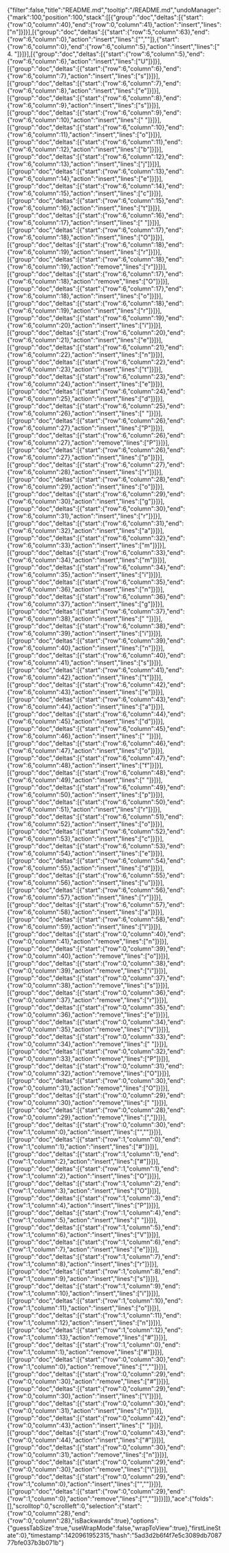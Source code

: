 {"filter":false,"title":"README.md","tooltip":"/README.md","undoManager":{"mark":100,"position":100,"stack":[[{"group":"doc","deltas":[{"start":{"row":0,"column":40},"end":{"row":0,"column":41},"action":"insert","lines":["n"]}]}],[{"group":"doc","deltas":[{"start":{"row":5,"column":63},"end":{"row":6,"column":0},"action":"insert","lines":["",""]},{"start":{"row":6,"column":0},"end":{"row":6,"column":5},"action":"insert","lines":["  4. "]}]}],[{"group":"doc","deltas":[{"start":{"row":6,"column":5},"end":{"row":6,"column":6},"action":"insert","lines":["U"]}]}],[{"group":"doc","deltas":[{"start":{"row":6,"column":6},"end":{"row":6,"column":7},"action":"insert","lines":["s"]}]}],[{"group":"doc","deltas":[{"start":{"row":6,"column":7},"end":{"row":6,"column":8},"action":"insert","lines":["e"]}]}],[{"group":"doc","deltas":[{"start":{"row":6,"column":8},"end":{"row":6,"column":9},"action":"insert","lines":["s"]}]}],[{"group":"doc","deltas":[{"start":{"row":6,"column":9},"end":{"row":6,"column":10},"action":"insert","lines":[" "]}]}],[{"group":"doc","deltas":[{"start":{"row":6,"column":10},"end":{"row":6,"column":11},"action":"insert","lines":["o"]}]}],[{"group":"doc","deltas":[{"start":{"row":6,"column":11},"end":{"row":6,"column":12},"action":"insert","lines":["b"]}]}],[{"group":"doc","deltas":[{"start":{"row":6,"column":12},"end":{"row":6,"column":13},"action":"insert","lines":["j"]}]}],[{"group":"doc","deltas":[{"start":{"row":6,"column":13},"end":{"row":6,"column":14},"action":"insert","lines":["e"]}]}],[{"group":"doc","deltas":[{"start":{"row":6,"column":14},"end":{"row":6,"column":15},"action":"insert","lines":["c"]}]}],[{"group":"doc","deltas":[{"start":{"row":6,"column":15},"end":{"row":6,"column":16},"action":"insert","lines":["t"]}]}],[{"group":"doc","deltas":[{"start":{"row":6,"column":16},"end":{"row":6,"column":17},"action":"insert","lines":[" "]}]}],[{"group":"doc","deltas":[{"start":{"row":6,"column":17},"end":{"row":6,"column":18},"action":"insert","lines":["O"]}]}],[{"group":"doc","deltas":[{"start":{"row":6,"column":18},"end":{"row":6,"column":19},"action":"insert","lines":["r"]}]}],[{"group":"doc","deltas":[{"start":{"row":6,"column":18},"end":{"row":6,"column":19},"action":"remove","lines":["r"]}]}],[{"group":"doc","deltas":[{"start":{"row":6,"column":17},"end":{"row":6,"column":18},"action":"remove","lines":["O"]}]}],[{"group":"doc","deltas":[{"start":{"row":6,"column":17},"end":{"row":6,"column":18},"action":"insert","lines":["o"]}]}],[{"group":"doc","deltas":[{"start":{"row":6,"column":18},"end":{"row":6,"column":19},"action":"insert","lines":["r"]}]}],[{"group":"doc","deltas":[{"start":{"row":6,"column":19},"end":{"row":6,"column":20},"action":"insert","lines":["i"]}]}],[{"group":"doc","deltas":[{"start":{"row":6,"column":20},"end":{"row":6,"column":21},"action":"insert","lines":["e"]}]}],[{"group":"doc","deltas":[{"start":{"row":6,"column":21},"end":{"row":6,"column":22},"action":"insert","lines":["n"]}]}],[{"group":"doc","deltas":[{"start":{"row":6,"column":22},"end":{"row":6,"column":23},"action":"insert","lines":["t"]}]}],[{"group":"doc","deltas":[{"start":{"row":6,"column":23},"end":{"row":6,"column":24},"action":"insert","lines":["e"]}]}],[{"group":"doc","deltas":[{"start":{"row":6,"column":24},"end":{"row":6,"column":25},"action":"insert","lines":["d"]}]}],[{"group":"doc","deltas":[{"start":{"row":6,"column":25},"end":{"row":6,"column":26},"action":"insert","lines":[" "]}]}],[{"group":"doc","deltas":[{"start":{"row":6,"column":26},"end":{"row":6,"column":27},"action":"insert","lines":["P"]}]}],[{"group":"doc","deltas":[{"start":{"row":6,"column":26},"end":{"row":6,"column":27},"action":"remove","lines":["P"]}]}],[{"group":"doc","deltas":[{"start":{"row":6,"column":26},"end":{"row":6,"column":27},"action":"insert","lines":["p"]}]}],[{"group":"doc","deltas":[{"start":{"row":6,"column":27},"end":{"row":6,"column":28},"action":"insert","lines":["r"]}]}],[{"group":"doc","deltas":[{"start":{"row":6,"column":28},"end":{"row":6,"column":29},"action":"insert","lines":["o"]}]}],[{"group":"doc","deltas":[{"start":{"row":6,"column":29},"end":{"row":6,"column":30},"action":"insert","lines":["g"]}]}],[{"group":"doc","deltas":[{"start":{"row":6,"column":30},"end":{"row":6,"column":31},"action":"insert","lines":["r"]}]}],[{"group":"doc","deltas":[{"start":{"row":6,"column":31},"end":{"row":6,"column":32},"action":"insert","lines":["a"]}]}],[{"group":"doc","deltas":[{"start":{"row":6,"column":32},"end":{"row":6,"column":33},"action":"insert","lines":["m"]}]}],[{"group":"doc","deltas":[{"start":{"row":6,"column":33},"end":{"row":6,"column":34},"action":"insert","lines":["m"]}]}],[{"group":"doc","deltas":[{"start":{"row":6,"column":34},"end":{"row":6,"column":35},"action":"insert","lines":["i"]}]}],[{"group":"doc","deltas":[{"start":{"row":6,"column":35},"end":{"row":6,"column":36},"action":"insert","lines":["n"]}]}],[{"group":"doc","deltas":[{"start":{"row":6,"column":36},"end":{"row":6,"column":37},"action":"insert","lines":["g"]}]}],[{"group":"doc","deltas":[{"start":{"row":6,"column":37},"end":{"row":6,"column":38},"action":"insert","lines":[" "]}]}],[{"group":"doc","deltas":[{"start":{"row":6,"column":38},"end":{"row":6,"column":39},"action":"insert","lines":["i"]}]}],[{"group":"doc","deltas":[{"start":{"row":6,"column":39},"end":{"row":6,"column":40},"action":"insert","lines":["n"]}]}],[{"group":"doc","deltas":[{"start":{"row":6,"column":40},"end":{"row":6,"column":41},"action":"insert","lines":["s"]}]}],[{"group":"doc","deltas":[{"start":{"row":6,"column":41},"end":{"row":6,"column":42},"action":"insert","lines":["t"]}]}],[{"group":"doc","deltas":[{"start":{"row":6,"column":42},"end":{"row":6,"column":43},"action":"insert","lines":["e"]}]}],[{"group":"doc","deltas":[{"start":{"row":6,"column":43},"end":{"row":6,"column":44},"action":"insert","lines":["a"]}]}],[{"group":"doc","deltas":[{"start":{"row":6,"column":44},"end":{"row":6,"column":45},"action":"insert","lines":["d"]}]}],[{"group":"doc","deltas":[{"start":{"row":6,"column":45},"end":{"row":6,"column":46},"action":"insert","lines":[" "]}]}],[{"group":"doc","deltas":[{"start":{"row":6,"column":46},"end":{"row":6,"column":47},"action":"insert","lines":["o"]}]}],[{"group":"doc","deltas":[{"start":{"row":6,"column":47},"end":{"row":6,"column":48},"action":"insert","lines":["f"]}]}],[{"group":"doc","deltas":[{"start":{"row":6,"column":48},"end":{"row":6,"column":49},"action":"insert","lines":[" "]}]}],[{"group":"doc","deltas":[{"start":{"row":6,"column":49},"end":{"row":6,"column":50},"action":"insert","lines":["p"]}]}],[{"group":"doc","deltas":[{"start":{"row":6,"column":50},"end":{"row":6,"column":51},"action":"insert","lines":["r"]}]}],[{"group":"doc","deltas":[{"start":{"row":6,"column":51},"end":{"row":6,"column":52},"action":"insert","lines":["o"]}]}],[{"group":"doc","deltas":[{"start":{"row":6,"column":52},"end":{"row":6,"column":53},"action":"insert","lines":["c"]}]}],[{"group":"doc","deltas":[{"start":{"row":6,"column":53},"end":{"row":6,"column":54},"action":"insert","lines":["e"]}]}],[{"group":"doc","deltas":[{"start":{"row":6,"column":54},"end":{"row":6,"column":55},"action":"insert","lines":["d"]}]}],[{"group":"doc","deltas":[{"start":{"row":6,"column":55},"end":{"row":6,"column":56},"action":"insert","lines":["u"]}]}],[{"group":"doc","deltas":[{"start":{"row":6,"column":56},"end":{"row":6,"column":57},"action":"insert","lines":["r"]}]}],[{"group":"doc","deltas":[{"start":{"row":6,"column":57},"end":{"row":6,"column":58},"action":"insert","lines":["a"]}]}],[{"group":"doc","deltas":[{"start":{"row":6,"column":58},"end":{"row":6,"column":59},"action":"insert","lines":["l"]}]}],[{"group":"doc","deltas":[{"start":{"row":0,"column":40},"end":{"row":0,"column":41},"action":"remove","lines":["n"]}]}],[{"group":"doc","deltas":[{"start":{"row":0,"column":39},"end":{"row":0,"column":40},"action":"remove","lines":["o"]}]}],[{"group":"doc","deltas":[{"start":{"row":0,"column":38},"end":{"row":0,"column":39},"action":"remove","lines":["i"]}]}],[{"group":"doc","deltas":[{"start":{"row":0,"column":37},"end":{"row":0,"column":38},"action":"remove","lines":["s"]}]}],[{"group":"doc","deltas":[{"start":{"row":0,"column":36},"end":{"row":0,"column":37},"action":"remove","lines":["r"]}]}],[{"group":"doc","deltas":[{"start":{"row":0,"column":35},"end":{"row":0,"column":36},"action":"remove","lines":["e"]}]}],[{"group":"doc","deltas":[{"start":{"row":0,"column":34},"end":{"row":0,"column":35},"action":"remove","lines":["V"]}]}],[{"group":"doc","deltas":[{"start":{"row":0,"column":33},"end":{"row":0,"column":34},"action":"remove","lines":[" "]}]}],[{"group":"doc","deltas":[{"start":{"row":0,"column":32},"end":{"row":0,"column":33},"action":"remove","lines":["P"]}]}],[{"group":"doc","deltas":[{"start":{"row":0,"column":31},"end":{"row":0,"column":32},"action":"remove","lines":["O"]}]}],[{"group":"doc","deltas":[{"start":{"row":0,"column":30},"end":{"row":0,"column":31},"action":"remove","lines":["O"]}]}],[{"group":"doc","deltas":[{"start":{"row":0,"column":29},"end":{"row":0,"column":30},"action":"remove","lines":[" "]}]}],[{"group":"doc","deltas":[{"start":{"row":0,"column":28},"end":{"row":0,"column":29},"action":"remove","lines":[","]}]}],[{"group":"doc","deltas":[{"start":{"row":0,"column":30},"end":{"row":1,"column":0},"action":"insert","lines":["",""]}]}],[{"group":"doc","deltas":[{"start":{"row":1,"column":0},"end":{"row":1,"column":1},"action":"insert","lines":["#"]}]}],[{"group":"doc","deltas":[{"start":{"row":1,"column":1},"end":{"row":1,"column":2},"action":"insert","lines":["#"]}]}],[{"group":"doc","deltas":[{"start":{"row":1,"column":1},"end":{"row":1,"column":2},"action":"insert","lines":["O"]}]}],[{"group":"doc","deltas":[{"start":{"row":1,"column":2},"end":{"row":1,"column":3},"action":"insert","lines":["O"]}]}],[{"group":"doc","deltas":[{"start":{"row":1,"column":3},"end":{"row":1,"column":4},"action":"insert","lines":["P"]}]}],[{"group":"doc","deltas":[{"start":{"row":1,"column":4},"end":{"row":1,"column":5},"action":"insert","lines":[" "]}]}],[{"group":"doc","deltas":[{"start":{"row":1,"column":5},"end":{"row":1,"column":6},"action":"insert","lines":["V"]}]}],[{"group":"doc","deltas":[{"start":{"row":1,"column":6},"end":{"row":1,"column":7},"action":"insert","lines":["e"]}]}],[{"group":"doc","deltas":[{"start":{"row":1,"column":7},"end":{"row":1,"column":8},"action":"insert","lines":["r"]}]}],[{"group":"doc","deltas":[{"start":{"row":1,"column":8},"end":{"row":1,"column":9},"action":"insert","lines":["s"]}]}],[{"group":"doc","deltas":[{"start":{"row":1,"column":9},"end":{"row":1,"column":10},"action":"insert","lines":["i"]}]}],[{"group":"doc","deltas":[{"start":{"row":1,"column":10},"end":{"row":1,"column":11},"action":"insert","lines":["o"]}]}],[{"group":"doc","deltas":[{"start":{"row":1,"column":11},"end":{"row":1,"column":12},"action":"insert","lines":["n"]}]}],[{"group":"doc","deltas":[{"start":{"row":1,"column":12},"end":{"row":1,"column":13},"action":"remove","lines":["#"]}]}],[{"group":"doc","deltas":[{"start":{"row":1,"column":0},"end":{"row":1,"column":1},"action":"remove","lines":["#"]}]}],[{"group":"doc","deltas":[{"start":{"row":0,"column":30},"end":{"row":1,"column":0},"action":"remove","lines":["",""]}]}],[{"group":"doc","deltas":[{"start":{"row":0,"column":29},"end":{"row":0,"column":30},"action":"remove","lines":["#"]}]}],[{"group":"doc","deltas":[{"start":{"row":0,"column":29},"end":{"row":0,"column":30},"action":"insert","lines":["\\"]}]}],[{"group":"doc","deltas":[{"start":{"row":0,"column":30},"end":{"row":0,"column":31},"action":"insert","lines":["n"]}]}],[{"group":"doc","deltas":[{"start":{"row":0,"column":42},"end":{"row":0,"column":43},"action":"insert","lines":[" "]}]}],[{"group":"doc","deltas":[{"start":{"row":0,"column":43},"end":{"row":0,"column":44},"action":"insert","lines":["#"]}]}],[{"group":"doc","deltas":[{"start":{"row":0,"column":30},"end":{"row":0,"column":31},"action":"remove","lines":["n"]}]}],[{"group":"doc","deltas":[{"start":{"row":0,"column":29},"end":{"row":0,"column":30},"action":"remove","lines":["\\"]}]}],[{"group":"doc","deltas":[{"start":{"row":0,"column":29},"end":{"row":1,"column":0},"action":"insert","lines":["",""]}]}],[{"group":"doc","deltas":[{"start":{"row":0,"column":29},"end":{"row":1,"column":0},"action":"remove","lines":["",""]}]}]]},"ace":{"folds":[],"scrolltop":0,"scrollleft":0,"selection":{"start":{"row":0,"column":28},"end":{"row":0,"column":28},"isBackwards":true},"options":{"guessTabSize":true,"useWrapMode":false,"wrapToView":true},"firstLineState":0},"timestamp":1420961952315,"hash":"5ad3d2b6f4f7e5c3089db708777bfe037b3b071b"}